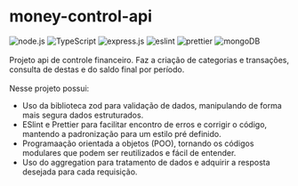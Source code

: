 # money-control-api

<div display:"inline_block">
  <img src="https://img.shields.io/badge/Node.js-43853D?style=for-the-badge&logo=node.js&logoColor=white" alt="node.js">
  <img src="https://img.shields.io/badge/TypeScript-007ACC?style=for-the-badge&logo=typescript&logoColor=white" alt="TypeScript">
  <img src="https://img.shields.io/badge/Express.js-404D59?style=for-the-badge" alt="express.js">
  <img src="https://img.shields.io/badge/eslint-3A33D1?style=for-the-badge&logo=eslint&logoColor=white" alt="eslint">
  <img src="https://img.shields.io/badge/prettier-1A2C34?style=for-the-badge&logo=prettier&logoColor=F7BA3E" alt="prettier">
  <img src="https://img.shields.io/badge/MongoDB-4EA94B?style=for-the-badge&logo=mongodb&logoColor=white" alt="mongoDB">
</div>
  <br>
Projeto api de controle financeiro. Faz a criação de categorias e transações, consulta de destas e do saldo final por período.
<br><br>
Nesse projeto possui: 
<ul>
  <li>Uso da biblioteca zod para validação de dados, manipulando de forma mais segura dados estruturados.</li>
  <li>ESlint e Prettier para facilitar encontro de erros e corrigir o código, mantendo a padronização para um estilo pré definido.</li>
  <li>Programaação orientada a objetos (POO), tornando os códigos modulares que podem ser reutilizados e fácil de entender.</li>
  <li>Uso do aggregation para tratamento de dados e adquirir a resposta desejada para cada requisição.</li>
</ul>
<br>
<img />
